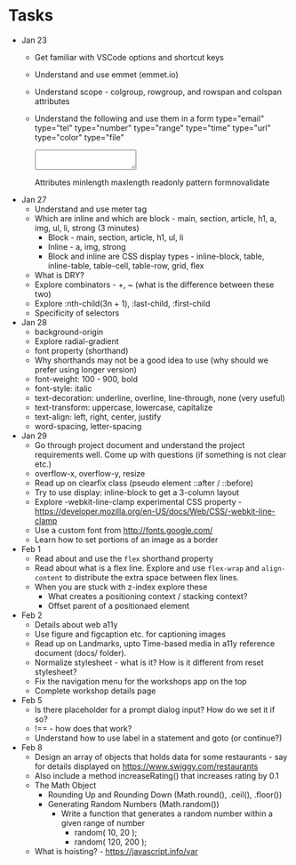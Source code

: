 # Tasks
- Jan 23
    * Get familiar with VSCode options and shortcut keys
    * Understand and use emmet (emmet.io)
    * Understand scope - colgroup, rowgroup, and rowspan and colspan attributes
    * Understand the following and use them in a form
        type="email"
        type="tel"
        type="number"
        type="range"
        type="time"
        type="url"
        type="color"
        type="file"
        
        <textarea></textarea>

        Attributes
        minlength
        maxlength
        readonly
        pattern
        formnovalidate
- Jan 27
    * Understand and use meter tag
    * Which are inline and which are block - main, section, article, h1, a, img, ul, li, strong (3 minutes)
        * Block - main, section, article, h1, ul, li
        * Inline - a, img, strong
        * Block and inline are CSS display types - inline-block, table, inline-table, table-cell, table-row, grid, flex
    * What is DRY?
    * Explore combinators - +, ~ (what is the difference between these two)
    * Explore :nth-child(3n + 1), :last-child, :first-child
    * Specificity of selectors
- Jan 28
    * background-origin
    * Explore radial-gradient
    * font property (shorthand)
    * Why shorthands may not be a good idea to use (why should we prefer using longer version)
    * font-weight: 100 - 900, bold
    * font-style: italic
    * text-decoration: underline, overline, line-through, none (very useful)
    * text-transform: uppercase, lowercase, capitalize
    * text-align: left, right, center, justify
    * word-spacing, letter-spacing
- Jan 29
    * Go through project document and understand the project requirements well. Come up with questions (if something is not clear etc.)
    - overflow-x, overflow-y, resize
    - Read up on clearfix class (pseudo element ::after / ::before)
    - Try to use display: inline-block to get a 3-column layout
    - Explore -webkit-line-clamp experimental CSS property - https://developer.mozilla.org/en-US/docs/Web/CSS/-webkit-line-clamp
    - Use a custom font from http://fonts.google.com/
    - Learn how to set portions of an image as a border
- Feb 1
    - Read about and use the ```flex``` shorthand property
    - Read about what is a flex line. Explore and use ```flex-wrap``` and ```align-content``` to distribute the extra space between flex lines.
    - When you are stuck with z-index explore these
        - What creates a positioning context / stacking context?
        - Offset parent of a positionaed element
- Feb 2
    - Details about web a11y
    - Use figure and figcaption etc. for captioning images
    - Read up on Landmarks, upto Time-based media in a11y reference document (docs/ folder).
    - Normalize stylesheet - what is it? How is it different from reset stylesheet?
    - Fix the navigation menu for the workshops app on the top
    - Complete workshop details page
- Feb 5
    - Is there placeholder for a prompt dialog input? How do we set it if so?
    - !== - how does that work?
    - Understand how to use label in a statement and goto (or continue?)
- Feb 8
    - Design an array of objects that holds data for some restaurants - say for details displayed on https://www.swiggy.com/restaurants
    - Also include a method increaseRating() that increases rating by 0.1
    - The Math Object
        - Rounding Up and Rounding Down (Math.round(), .ceil(), .floor())
        - Generating Random Numbers (Math.random())
            - Write a function that generates a random number within a given range of number
                - random( 10, 20 );
                - random( 120, 200 );
    - What is hoisting? - https://javascript.info/var
    